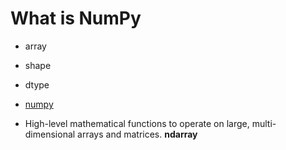 # What is NumPy


* array
* shape
* dtype

* [numpy](http://www.numpy.org/)
* High-level mathematical functions to operate on large, multi-dimensional arrays and matrices. **ndarray**

